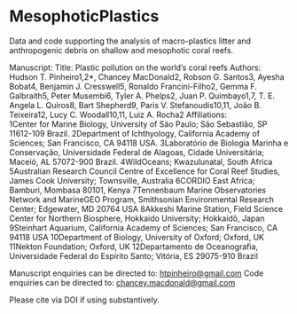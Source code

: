 # MesophoticPlastics
Data and code supporting the analysis of macro-plastics litter and anthropogenic debris on shallow and mesophotic coral reefs. 

Manuscript:
Title: Plastic pollution on the world’s coral reefs
Authors: Hudson T. Pinheiro1,2*, Chancey MacDonald2, Robson G. Santos3, Ayesha Bobat4, Benjamin J. Cresswell5, Ronaldo Francini-Filho2, Gemma F. Galbraith5, Peter Musembi6, Tyler A. Phelps2, Juan P. Quimbayo1,7, T. E. Angela L. Quiros8, Bart Shepherd9, Paris V. Stefanoudis10,11, João B. Teixeira12, Lucy C. Woodall10,11, Luiz A. Rocha2
Affiliations:	
1Center for Marine Biology, University of São Paulo; São Sebastião, SP 11612-109 Brazil.
2Department of Ichthyology, California Academy of Sciences; San Francisco, CA 94118 USA.
3Laboratório de Biologia Marinha e Conservação, Universidade Federal de Alagoas, Cidade Universitária; Maceió, AL 57072-900 Brazil. 
4WildOceans; Kwazulunatal, South Africa
5Australian Research Council Centre of Excellence for Coral Reef Studies, James Cook University; Townsville, Australia
6CORDIO East Africa; Bamburi, Mombasa 80101, Kenya
7Tennenbaum Marine Observatories Network and MarineGEO Program, Smithsonian Environmental Research Center; Edgewater, MD 20764 USA
8Akkeshi Marine Station, Field Science Center for Northern Biosphere, Hokkaido University; Hokkaidô, Japan
9Steinhart Aquarium, California Academy of Sciences; San Francisco, CA 94118 USA
10Department of Biology, University of Oxford; Oxford, UK
11Nekton Foundation; Oxford, UK
12Departamento de Oceanografia, Universidade Federal do Espírito Santo; Vitória, ES 29075-910 Brazil

Manuscript enquiries can be directed to: htpinheiro@gmail.com
Code enquiries can be directed to: chancey.macdonald@gmail.com

Please cite via DOI if using substantively.